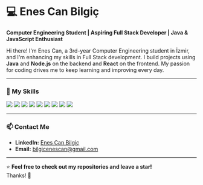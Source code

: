 # 💻 Enes Can Bilgiç

**Computer Engineering Student | Aspiring Full Stack Developer | Java & JavaScript Enthusiast**

Hi there! I'm Enes Can, a 3rd-year Computer Engineering student in İzmir, and I'm enhancing my skills in Full Stack development. I build projects using **Java** and **Node.js** on the backend and **React** on the frontend. My passion for coding drives me to keep learning and improving every day.  

---

### 🚀 My Skills
<p align="left">
  <img src="https://img.shields.io/badge/Java-ED8B00?style=for-the-badge&logo=java&logoColor=white" />
  <img src="https://img.shields.io/badge/JavaScript-F7DF1E?style=for-the-badge&logo=javascript&logoColor=black" />
  <img src="https://img.shields.io/badge/Node.js-339933?style=for-the-badge&logo=nodedotjs&logoColor=white" />
  <img src="https://img.shields.io/badge/React-61DAFB?style=for-the-badge&logo=react&logoColor=black" />
  <img src="https://img.shields.io/badge/Python-3776AB?style=for-the-badge&logo=python&logoColor=white" />
  <img src="https://img.shields.io/badge/C-00599C?style=for-the-badge&logo=c&logoColor=white" />
  <img src="https://img.shields.io/badge/C%23-239120?style=for-the-badge&logo=csharp&logoColor=white" />
  <img src="https://img.shields.io/badge/PostgreSQL-336791?style=for-the-badge&logo=postgresql&logoColor=white" />
  <img src="https://img.shields.io/badge/MySQL-4479A1?style=for-the-badge&logo=mysql&logoColor=white" />
</p>

---

### 📫 Contact Me
- **LinkedIn:** [Enes Can Bilgiç]([https://www.linkedin.com](https://www.linkedin.com/in/enes-can-bilgi%C3%A7-44a555226/))  
- **Email:** [bilgicenescan@gmail.com](mailto:bilgicenescan@gmail.com)  

---

⭐ **Feel free to check out my repositories and leave a star!**  
Thanks! 🚀
